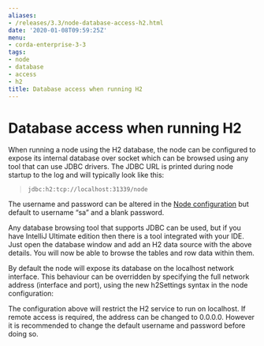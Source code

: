 ```yaml
---
aliases:
- /releases/3.3/node-database-access-h2.html
date: '2020-01-08T09:59:25Z'
menu:
- corda-enterprise-3-3
tags:
- node
- database
- access
- h2
title: Database access when running H2
---
```



# Database access when running H2

When running a node using the H2 database, the node can be configured to expose its internal database over socket which
can be browsed using any tool that can use JDBC drivers.
The JDBC URL is printed during node startup to the log and will typically look like this:

> 
> `jdbc:h2:tcp://localhost:31339/node`


The username and password can be altered in the [Node configuration](corda-configuration-file.md) but default to username “sa” and a blank
password.

Any database browsing tool that supports JDBC can be used, but if you have IntelliJ Ultimate edition then there is
a tool integrated with your IDE. Just open the database window and add an H2 data source with the above details.
You will now be able to browse the tables and row data within them.

By default the node will expose its database on the localhost network interface. This behaviour can be
overridden by specifying the full network address (interface and port), using the new h2Settings
syntax in the node configuration:

The configuration above will restrict the H2 service to run on localhost. If remote access is required, the address
can be changed to 0.0.0.0. However it is recommended to change the default username and password
before doing so.

